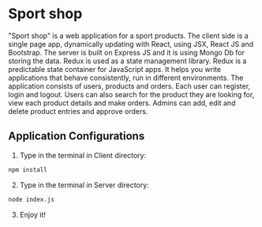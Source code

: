 # Sport shop

"Sport shop" is a web application for a sport products. 
The client side is a single page app, dynamically updating with React, using JSX, React JS and Bootstrap.
The server is built on Express JS and it is using Mongo Db for storing the data. 
Redux is used as a state management library.
Redux is a predictable state container for JavaScript apps. 
It helps you write applications that behave consistently, run in different environments.
The application consists of users, products and orders. Each user can register, login and logout. 
Users can also search for the product they are looking for, view each product details and make orders. 
Admins can add, edit and delete product entries and approve orders.

## Application Configurations
1. Type in the terminal in Client directory:
```bash
npm install
```
2. Type in the terminal in Server directory:
```bash
node index.js
```
3. Enjoy it!


